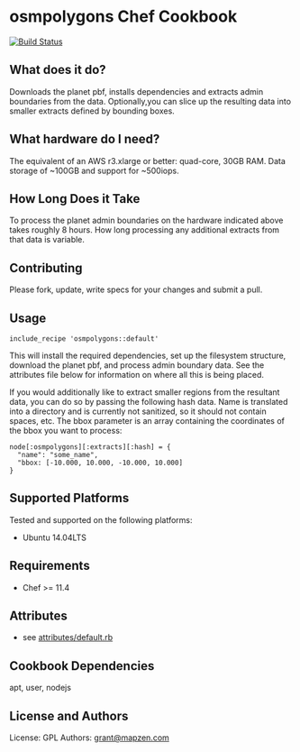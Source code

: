 osmpolygons Chef Cookbook
===========
[![Build Status](https://circleci.com/gh/mapzen/chef-osmpolygons.svg?style=svg)](https://circleci.com/gh/mapzen/chef-osmpolygons)

What does it do?
----------------
Downloads the planet pbf, installs dependencies and extracts admin boundaries from the data. Optionally,you can slice up the resulting data into smaller extracts defined by bounding boxes.

What hardware do I need?
------------------------
The equivalent of an AWS r3.xlarge or better: quad-core, 30GB RAM.
Data storage of ~100GB and support for ~500iops.

How Long Does it Take
---------------------
To process the planet admin boundaries on the hardware indicated above takes roughly 8 hours.
How long processing any additional extracts from that data is variable.

Contributing
------------
Please fork, update, write specs for your changes and submit a pull.

Usage
-----
    include_recipe 'osmpolygons::default'

This will install the required dependencies, set up the filesystem structure, download the planet pbf,
and process admin boundary data. See the attributes file below for information on where all this is
being placed.

If you would additionally like to extract smaller regions from the resultant data, you can do so by
passing the following hash data. Name is translated into a directory and is currently not sanitized, so
it should not contain spaces, etc. The bbox parameter is an array containing the coordinates of the
bbox you want to process:

    node[:osmpolygons][:extracts][:hash] = {
      "name": "some_name",
      "bbox: [-10.000, 10.000, -10.000, 10.000]
    }

Supported Platforms
-------------------
Tested and supported on the following platforms:

* Ubuntu 14.04LTS

Requirements
------------
* Chef >= 11.4

Attributes
----------
* see [attributes/default.rb](https://github.com/mapzen/chef-osmpolygons/blob/master/attributes/default.rb)

Cookbook Dependencies
---------------------
apt, user, nodejs

License and Authors
-------------------
License: GPL
Authors: grant@mapzen.com
